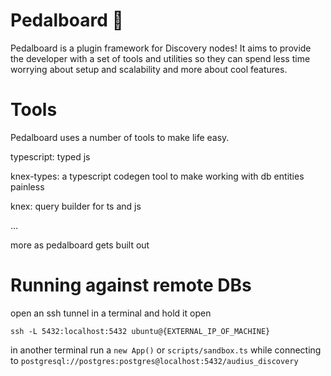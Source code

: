 # Pedalboard 🎸

Pedalboard is a plugin framework for Discovery nodes! It aims to provide the developer with a set of tools and utilities so they can spend less time worrying about setup and scalability and more about cool features.

# Tools

Pedalboard uses a number of tools to make life easy.

typescript: typed js

knex-types: a typescript codegen tool to make working with db entities painless

knex: query builder for ts and js

…

more as pedalboard gets built out

# Running against remote DBs

open an ssh tunnel in a terminal and hold it open

```
ssh -L 5432:localhost:5432 ubuntu@{EXTERNAL_IP_OF_MACHINE}
```

in another terminal run a `new App()` or `scripts/sandbox.ts` while connecting to `postgresql://postgres:postgres@localhost:5432/audius_discovery`
